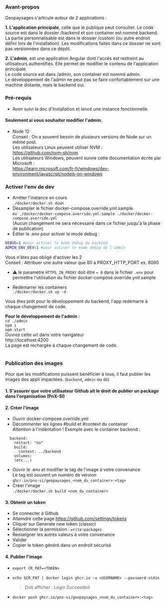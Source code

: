 ### Avant-propos
Geopaysages s'articule autour de 2 applications :  

**1. L'application principale**, celle que le publique peut consulter. Le code source est dans le dossier /backend et son container est nommé backend.  
La partie personnalisable est dans le dossier /custom (ou autre endroit défini lors de l'installation). Les modifications faites dans ce dossier ne sont pas versionnées dans ce dépôt.  

**2. L'admin**, est une application Angular dont l'accès est restreint au utilisateurs authentifiés. Elle permet de modifier le contenu de l'application principale.  
Le code source est dans /admin, son container est nommé admin.  
Le développement de l'admin ne peut pas se faire confortablement sur une machine distante, mais le backend oui.  

### Pré-requis
- Avoir suivi la doc d'installation et lancé une instance fonctionnelle.

#### Seulement si vous souhaiter modifier l'admin.
- Node 12  
Conseil : On a souvent besoin de plusieurs versions de Node sur un même post.  
Les utilisateurs Linux peuvent utiliser NVM :  
https://github.com/nvm-sh/nvm  
Les utilisateurs Windows, peuvent suivre cette documentation écrite par Microsoft :  
https://learn.microsoft.com/fr-fr/windows/dev-environment/javascript/nodejs-on-windows

### Activer l'env de dev
- Arrêter l'instance en cours  
  `./docker/docker.sh down`
- Désampler le fichier docker-compose.override.yml.sample.  
`mv ./docker/docker-compose.override.yml.sample ./docker/docker-compose.override.yml`  
(Aucun changement ne sera nécessaire dans ce fichier jusqu'à la phase de publication)
- Éditer le .env pour activer le mode debug :
```bash
DEBUG=1 #pour activer le mode debug du backend  
ADMIN_ENV_DEV=1 #pour activer le mode debug de l'admin
```
Vous n'êtes pas obligé d'activer les 2  
Conseil : Attribuer une autre valeur que 80 à PROXY_HTTP_PORT ex. 8080

- ⚠️ le paramètre `HTTPS_IN_PROXY` doit être `= 0` dans le fichier `.env` pour permettre l'utilisation du fichier docker-compose.override.yml.sample

- Redémarrer les containers  
`./docker/docker.sh up -d`  

Vous êtes prêt pour le développement du backend, l'app redémarre à chaque changement de code.  

**Pour le développement de l'admin :**  
`cd ./admin`  
`npm i`  
`npm start`  
Ouvrez cette url dans votre navigateur  
http://localhost:4200  
La page est rechargée à chaque changement de code.

#
### Publication des images
Pour que les modifications puissent bénéficier à tous, il faut publier les images des appli impactées. (`backend`, `admin` ou `db`)  

#### 1. S'assurer que votre utilisateur Github ait le droit de publier un package dans l'organisation (PnX-SI)

#### 2. Créer l'image
- Ouvrir docker-compose.override.yml
- Décommenter les lignes #build et #context du container  
  Attention à l'indentation ! Exemple avec le container backend :
```  
  backend:
    restart: "no"
    build:
      context: ../backend
    volumes:
    (etc...)
```
- Ouvrir le .env et modifier le tag de l'image à votre convenance  
Le tag est souvent un numéro de version  
`ghcr.io/pnx-si/geopaysages_<nom_du_container>:<tag>`
- Créer l'image  
`./docker/docker.sh build <nom_du_container>`

#### 3. Obtenir un token
- Se connecter à Github
- Atteindre cette page https://github.com/settings/tokens
- Cliquer sur Generate new token (classic)
- Sélectionner la permission : `write:packages`
- Renseigner les autres valeurs à votre convenance
- Valider
- Copier le token généré dans un endroit sécurisé

#### 4. Publier l'image
- `export CR_PAT=<TOKEN>`  
- `echo $CR_PAT | docker login ghcr.io -u <USERNAME> --password-stdin`
  > Doit afficher : Login Succeeded

- `docker push ghcr.io/pnx-si/geopaysages_<nom_du_container>:<tag>`
